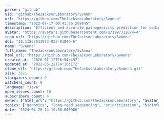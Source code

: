 ```yaml
---
parser: "github"
uid: "github/TheJacksonLaboratory/SvAnn"
url: "https://github.com/TheJacksonLaboratory/SvAnna"
timestamp: "2022-07-17 00:41:26.269845"
description: "Efficient and accurate pathogenicity prediction for coding and regulatory structural variants in long-read genome sequencing"
avatar: "https://avatars.githubusercontent.com/u/19977120?v=4"
repo_url: "https://github.com/TheJacksonLaboratory/SvAnna"
doi: "10.1186/S13073-022-01046-6"
name: "SvAnna"
full_name: "TheJacksonLaboratory/SvAnna"
html_url: "https://github.com/TheJacksonLaboratory/SvAnna"
created_at: "2020-07-12T16:54:49Z"
updated_at: "2022-05-22T14:16:17Z"
clone_url: "https://github.com/TheJacksonLaboratory/SvAnna.git"
size: 3521
stargazers_count: 9
watchers_count: 9
language: "Java"
open_issues_count: 10
subscribers_count: 4
owner: {"html_url": "https://github.com/TheJacksonLaboratory", "avatar_url": "https://avatars.githubusercontent.com/u/19977120?v=4", "login": "TheJacksonLaboratory", "type": "Organization"}
topics: ["genomics", "long-read-sequencing", "prioritization", "bioinformatics", "rare-disease"]
date: "2024-04-20 14:19:50.640906"
---
```

